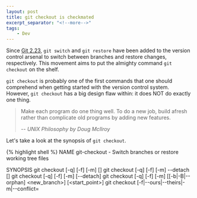 ```yaml
---
layout: post
title: git checkout is checkmated
excerpt_separator: "<!--more-->"
tags:
    - Dev
---
```


Since [Git 2.23](https://www.infoq.com/news/2019/08/git-2-23-switch-restore/), `git switch` and `git restore` have been added to the version control arsenal to switch between branches and restore changes, respectively. This movement aims to put the almighty command `git checkout` on the shelf.

<!--more-->

`git checkout` is probably one of the first commands that one should comprehend when getting started with the version control system. However, `git checkout` has a big design flaw within: it does NOT do exactly one thing.

> Make each program do one thing well. To do a new job, build afresh rather than complicate old programs by adding new features.
> 
> -- *UNIX Philosophy by Doug McIlroy*

Let's take a look at the synopsis of `git checkout`.

{% highlight shell %}
NAME
   git-checkout - Switch branches or restore working tree files

SYNOPSIS
   git checkout [-q] [-f] [-m] [<branch>]
   git checkout [-q] [-f] [-m] --detach [<branch>]
   git checkout [-q] [-f] [-m] [--detach] <commit>
   git checkout [-q] [-f] [-m] [[-b|-B|--orphan] <new_branch>] [<start_point>]
   git checkout [-f|--ours|--theirs|-m|--conflict=<style>] [<tree-ish>] [--] <pathspec>...
   git checkout [-f|--ours|--theirs|-m|--conflict=<style>] [<tree-ish>] --pathspec-from-file=<file> [--pathspec-file-nul]
   git checkout (-p|--patch) [<tree-ish>] [--] [<pathspec>...]
{% endhighlight %}

`git checkout` does two very different things, and accepts very different forms of parameters when doing them. It creates confusions, dysfunctions, and frustrations. To address this problem, the two main functionalities of `git checkout` is now splitted into two: `git switch` and `git restore`. `git checkout` will be, on the other hand, put to euthanasia in the foreseeable future.

And how do we use the `git switch` command? The most used actions are definitely switching to and creating a branch.

- `git switch my-branch` replaces `git checkout my-branch`
- `git switch -c new-branch` replaces `git checkout -b new-branch`

Another action simplified by the addition of `git switch` is creating a local branch that tracks a remote branch. Before `git switch`, one needs to go through the mess of

`git checkout --track origin/remote_branch`,

or even

`git checkout --track -b remote_branch origin/remote_branch`

in earlier git versions. After the update, `git switch remote_branch` will do the job simple and elegant (all commands above creates a local branch named `remote_branch` which tracks the remote branch named `remote_branch`).

## References

- [InfoQ](https://www.infoq.com/news/2019/08/git-2-23-switch-restore/)
- [Offcial doc: git checkout](https://git-scm.com/docs/git-checkout)
- [A blog about git checkout](https://redfin.engineering/two-commits-that-wrecked-the-user-experience-of-git-f0075b77eab1)
